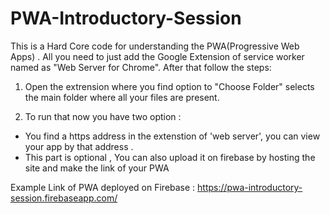 # PWA-Introductory-Session

This is a Hard Core code for understanding the PWA(Progressive Web Apps) .
All you need to just add the Google Extension of service worker named as "Web Server for Chrome".
After that follow the steps:
1. Open the extrension where you find option to "Choose Folder" selects the main folder where all your files are present. 

2. To run that now you have two option :
  - You find a https address in the extenstion of 'web server', you can view your app by that address
  . 
- This part is optional , You can also upload it on firebase by hosting the site and make the link of your PWA

Example Link of PWA deployed on Firebase : https://pwa-introductory-session.firebaseapp.com/
